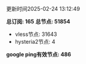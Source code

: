 更新时间2025-02-24 13:12:49

**总订阅: 165**
**总节点: 51854**
- vless节点: 31643
- hysteria2节点: 4

**google ping有效节点: 486**

